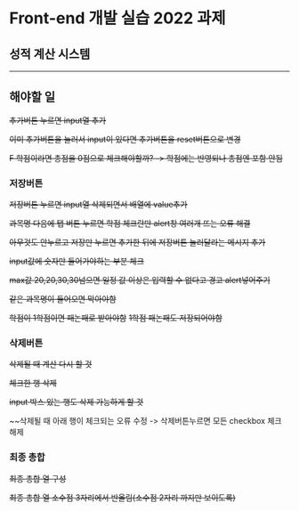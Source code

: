 # Front-end 개발 실습 2022 과제

## 성적 계산 시스템


---

## 해야할 일
~~추가버튼 누르면 input열 추가~~

~~이미 추가버튼을 눌러서 input이 있다면 추가버튼을 reset버튼으로 변경~~

~~F 학점이라면 총점을 0점으로 체크해야할까? -> 학점에는 반영되나 총점엔 포함 안됨~~


### 저장버튼
~~저장버튼 누르면 input열 삭제되면서 배열에 value추가~~

~~과목명 다음에 탭 버튼 누르면 학점 체크란만 alert창 여러개 뜨는 오류 해결~~

~~아무것도 안누르고 저장만 누르면 추가한 뒤에 저장버튼 눌러달라는 메시지 추가~~


~~input값에 숫자만 들어가야하는 부분 체크~~

~~max값 20,20,30,30넘으면 일정 값 이상은 입력할 수 없다고 경고 alert넣어주기~~

~~같은 과목명이 들어오면 막아야함~~

~~학점이 1학점이면 패논패로 받아야함~~
~~1학점 패논패도 저장되어야함~~


### 삭제버튼
~~삭제될 때 계산 다시 할 것~~

~~체크한 행 삭제~~

~~input 박스 있는 행도 삭제 가능하게 할 것~~

~~삭제될 때 아래 행이 체크되는 오류 수정 -> 삭제버튼누르면 모든 checkbox 체크 해제


### 최종 총합
~~최종 총합 열 구성~~

~~최종 총합 열 소수점 3자리에서 반올림(소수점 2자리 까지만 보이도록)~~
